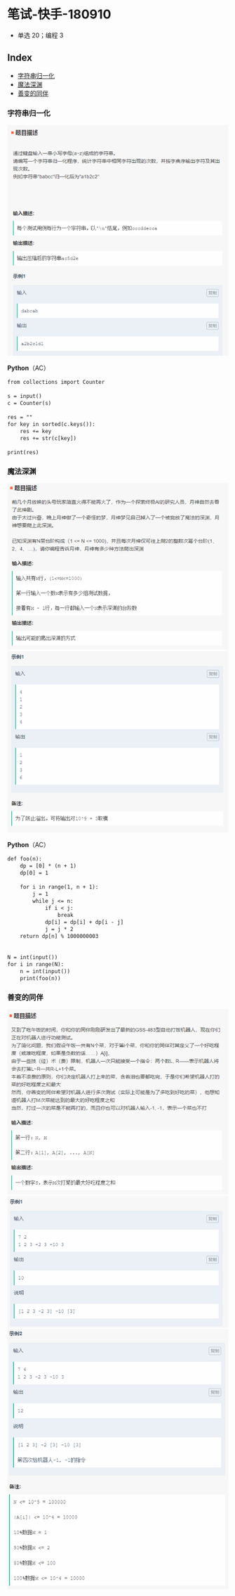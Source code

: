 笔试-快手-180910
===
- 单选 20；编程 3


Index
---
<!-- TOC -->

- [字符串归一化](#字符串归一化)
- [魔法深渊](#魔法深渊)
- [善变的同伴](#善变的同伴)

<!-- /TOC -->


### 字符串归一化
<div align="center"><img src="../assets/TIM截图20180910193357.png" height="" /></div>

**Python**（AC）
```
from collections import Counter

s = input()
c = Counter(s)

res = ""
for key in sorted(c.keys()):
    res += key
    res += str(c[key])

print(res)
```

### 魔法深渊
<div align="center"><img src="../assets/TIM截图20180910193451.png" height="" /></div>
<div align="center"><img src="../assets/TIM截图20180910193521.png" height="" /></div>

**Python**（AC）
```
def foo(n):
    dp = [0] * (n + 1)
    dp[0] = 1

    for i in range(1, n + 1):
        j = 1
        while j <= n:
            if i < j:
                break
            dp[i] = dp[i] + dp[i - j]
            j = j * 2
    return dp[n] % 1000000003


N = int(input())
for i in range(N):
    n = int(input())
    print(foo(n))
```

### 善变的同伴
<div align="center"><img src="../assets/TIM截图20180910193636.png" height="" /></div>
<div align="center"><img src="../assets/TIM截图20180910193716.png" height="" /></div>
<div align="center"><img src="../assets/TIM截图20180910193739.png" height="" /></div>
